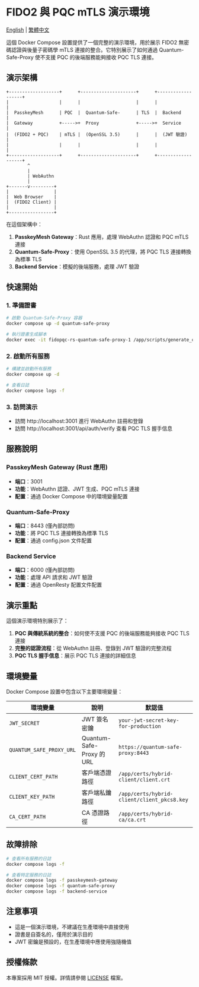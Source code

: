# FIDO2 與 PQC mTLS 演示環境

[English](README.docker.md) | [繁體中文](README.docker.zh-TW.md)

這個 Docker Compose 設置提供了一個完整的演示環境，用於展示 FIDO2 無密碼認證與後量子密碼學 mTLS 連接的整合。它特別展示了如何通過 Quantum-Safe-Proxy 使不支援 PQC 的後端服務能夠接收 PQC TLS 連接。

## 演示架構

```
+-------------------+      +---------------------+      +-------------------+
|                   |      |                     |      |                   |
|  PasskeyMesh      | PQC  |  Quantum-Safe-      | TLS  |  Backend          |
|  Gateway          +----->+  Proxy              +----->+  Service          |
|  (FIDO2 + PQC)    | mTLS |  (OpenSSL 3.5)      |      |  (JWT 驗證)       |
|                   |      |                     |      |                   |
+-------------------+      +---------------------+      +-------------------+
        ^
        |
        | WebAuthn
        |
+-------v---------+
|                 |
|  Web Browser    |
|  (FIDO2 Client) |
|                 |
+-----------------+
```

在這個架構中：

1. **PasskeyMesh Gateway**：Rust 應用，處理 WebAuthn 認證和 PQC mTLS 連接
2. **Quantum-Safe-Proxy**：使用 OpenSSL 3.5 的代理，將 PQC TLS 連接轉換為標準 TLS
3. **Backend Service**：模擬的後端服務，處理 JWT 驗證

## 快速開始

### 1. 準備證書

```bash
# 啟動 Quantum-Safe-Proxy 容器
docker compose up -d quantum-safe-proxy

# 執行證書生成腳本
docker exec -it fidopqc-rs-quantum-safe-proxy-1 /app/scripts/generate_certs.sh
```

### 2. 啟動所有服務

```bash
# 構建並啟動所有服務
docker compose up -d

# 查看日誌
docker compose logs -f
```

### 3. 訪問演示

- 訪問 http://localhost:3001 進行 WebAuthn 註冊和登錄
- 訪問 http://localhost:3001/api/auth/verify 查看 PQC TLS 握手信息

## 服務說明

### PasskeyMesh Gateway (Rust 應用)

- **端口**：3001
- **功能**：WebAuthn 認證、JWT 生成、PQC mTLS 連接
- **配置**：通過 Docker Compose 中的環境變量配置

### Quantum-Safe-Proxy

- **端口**：8443 (僅內部訪問)
- **功能**：將 PQC TLS 連接轉換為標準 TLS
- **配置**：通過 config.json 文件配置

### Backend Service

- **端口**：6000 (僅內部訪問)
- **功能**：處理 API 請求和 JWT 驗證
- **配置**：通過 OpenResty 配置文件配置

## 演示重點

這個演示環境特別展示了：

1. **PQC 與傳統系統的整合**：如何使不支援 PQC 的後端服務能夠接收 PQC TLS 連接
2. **完整的認證流程**：從 WebAuthn 註冊、登錄到 JWT 驗證的完整流程
3. **PQC TLS 握手信息**：展示 PQC TLS 連接的詳細信息

## 環境變量

Docker Compose 設置中包含以下主要環境變量：

| 環境變量 | 說明 | 默認值 |
|---------|------|-------|
| `JWT_SECRET` | JWT 簽名密鑰 | `your-jwt-secret-key-for-production` |
| `QUANTUM_SAFE_PROXY_URL` | Quantum-Safe-Proxy 的 URL | `https://quantum-safe-proxy:8443` |
| `CLIENT_CERT_PATH` | 客戶端憑證路徑 | `/app/certs/hybrid-client/client.crt` |
| `CLIENT_KEY_PATH` | 客戶端私鑰路徑 | `/app/certs/hybrid-client/client_pkcs8.key` |
| `CA_CERT_PATH` | CA 憑證路徑 | `/app/certs/hybrid-ca/ca.crt` |

## 故障排除

```bash
# 查看所有服務的日誌
docker compose logs -f

# 查看特定服務的日誌
docker compose logs -f passkeymesh-gateway
docker compose logs -f quantum-safe-proxy
docker compose logs -f backend-service
```

## 注意事項

- 這是一個演示環境，不建議在生產環境中直接使用
- 證書是自簽名的，僅用於演示目的
- JWT 密鑰是預設的，在生產環境中應使用強隨機值

## 授權條款

本專案採用 MIT 授權。詳情請參閱 [LICENSE](./LICENSE) 檔案。
